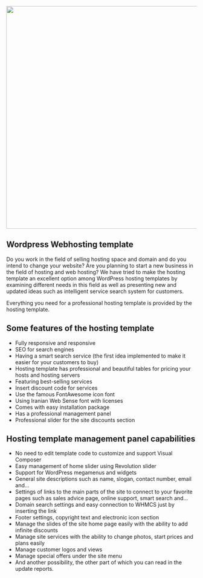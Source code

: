 <p align="center">
<img src="https://dl.larateam.net/Hoster.jpg" width="590">
</p>

## Wordpress Webhosting template

Do you work in the field of selling hosting space and domain and do you intend to change your website? Are you planning to start a new business in the field of hosting and web hosting? We have tried to make the hosting template an excellent option among WordPress hosting templates by examining different needs in this field as well as presenting new and updated ideas such as intelligent service search system for customers.

Everything you need for a professional hosting template is provided by the hosting template.

## Some features of the hosting template
- Fully responsive and responsive
- SEO for search engines
- Having a smart search service (the first idea implemented to make it easier for your customers to buy)
- Hosting template has professional and beautiful tables for pricing your hosts and hosting servers
- Featuring best-selling services
- Insert discount code for services
- Use the famous FontAwesome icon font
- Using Iranian Web Sense font with licenses
- Comes with easy installation package
- Has a professional management panel
- Professional slider for the site discounts section

## Hosting template management panel capabilities
- No need to edit template code to customize and support Visual Composer
- Easy management of home slider using Revolution slider
- Support for WordPress megamenus and widgets
- General site descriptions such as name, slogan, contact number, email and…
- Settings of links to the main parts of the site to connect to your favorite pages such as sales advice page, online support, smart search and…
- Domain search settings and easy connection to WHMCS just by inserting the link
- Footer settings, copyright text and electronic icon section
- Manage the slides of the site home page easily with the ability to add infinite discounts
- Manage site services with the ability to change photos, start prices and plans easily
- Manage customer logos and views
- Manage special offers under the site menu
- And another possibility, the other part of which you can read in the update reports.